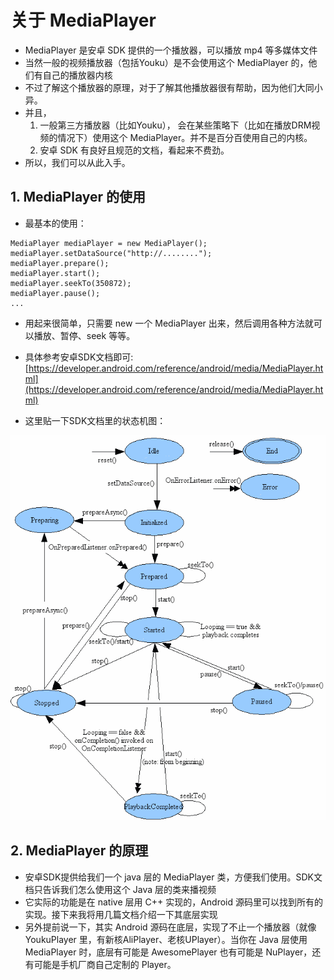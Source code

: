 # 关于 MediaPlayer
* MediaPlayer 是安卓 SDK 提供的一个播放器，可以播放 mp4 等多媒体文件
* 当然一般的视频播放器（包括Youku）是不会使用这个 MediaPlayer 的，他们有自己的播放器内核
* 不过了解这个播放器的原理，对于了解其他播放器很有帮助，因为他们大同小异。
* 并且，
	1. 一般第三方播放器（比如Youku）， 会在某些策略下（比如在播放DRM视频的情况下）使用这个 MediaPlayer。并不是百分百使用自己的内核。
	2. 安卓 SDK 有良好且规范的文档，看起来不费劲。
* 所以，我们可以从此入手。

## 1. MediaPlayer 的使用
* 最基本的使用：

```
MediaPlayer mediaPlayer = new MediaPlayer();
mediaPlayer.setDataSource("http://........");
mediaPlayer.prepare(); 
mediaPlayer.start(); 
mediaPlayer.seekTo(350872);
mediaPlayer.pause();
...
```

* 用起来很简单，只需要 new 一个 MediaPlayer 出来，然后调用各种方法就可以播放、暂停、seek 等等。

* 具体参考安卓SDK文档即可: [https://developer.android.com/reference/android/media/MediaPlayer.html](https://developer.android.com/reference/android/media/MediaPlayer.html)

* 这里贴一下SDK文档里的状态机图：

![](mediaplayer_state_diagram.gif)

## 2. MediaPlayer 的原理
* 安卓SDK提供给我们一个 java 层的 MediaPlayer 类，方便我们使用。SDK文档只告诉我们怎么使用这个 Java 层的类来播视频
* 它实际的功能是在 native 层用 C++ 实现的，Android 源码里可以找到所有的实现。接下来我将用几篇文档介绍一下其底层实现
* 另外提前说一下，其实 Android 源码在底层，实现了不止一个播放器（就像 YoukuPlayer 里，有新核AliPlayer、老核UPlayer）。当你在 Java 层使用 MediaPlayer 时，底层有可能是 AwesomePlayer 也有可能是 NuPlayer，还有可能是手机厂商自己定制的 Player。